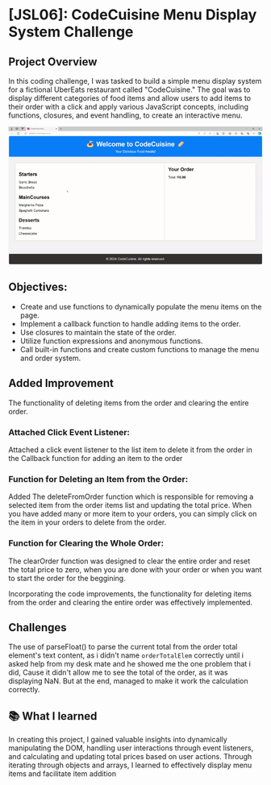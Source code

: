 # [JSL06]: CodeCuisine Menu Display System Challenge

## Project Overview
In this coding challenge, I was tasked to build a simple menu display system for a fictional UberEats restaurant called "CodeCuisine." The goal was to display different categories of food items and allow users to add items to their order with a click and apply various JavaScript concepts, including functions, closures, and event handling, to create an interactive menu.

![alt text](JSL06-solution.gif)

## Objectives:
- Create and use functions to dynamically populate the menu items on the page.
- Implement a callback function to handle adding items to the order.
- Use closures to maintain the state of the order.
- Utilize function expressions and anonymous functions.
- Call built-in functions and create custom functions to manage the menu and order system.

## Added Improvement
The functionality of deleting items from the order and clearing the entire order.


### Attached Click Event Listener:

Attached a click event listener to the list item to delete it from the order in the Callback function for adding an item to the order

### Function for Deleting an Item from the Order:

Added The deleteFromOrder function which is responsible for removing a selected item from the order items list and updating the total price. When you have added many or more item to your orders, you can simply click on the item in your orders to delete from the order.

### Function for Clearing the Whole Order:

The clearOrder function was designed to clear the entire order and reset the total price to zero, when you are done with your order or when you want to start the order for the beggining.


Incorporating the code improvements, the functionality for deleting items from the order and clearing the entire order was effectively implemented.

## Challenges
The use of parseFloat() to parse the current total from the order total element's text content, as i didn't name `orderTotalElem` correctly until i asked help from my desk mate and he showed me the one problem that i did, Cause it didn't allow me to see the total of the order, as it was displaying NaN. But at the end, managed to make it work the calculation correctly.



## 📚 What I learned
In creating this project, I gained valuable insights into dynamically manipulating the DOM, handling user interactions through event listeners, and calculating and updating total prices based on user actions. Through iterating through objects and arrays, I learned to effectively display menu items and facilitate item addition
